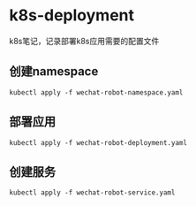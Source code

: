 # k8s-deployment

k8s笔记，记录部署k8s应用需要的配置文件

## 创建namespace

```shell
kubectl apply -f wechat-robot-namespace.yaml
```

## 部署应用

```shell
kubectl apply -f wechat-robot-deployment.yaml
```

## 创建服务

```shell
kubectl apply -f wechat-robot-service.yaml
```